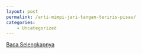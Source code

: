 ```yaml
---
layout: post
permalink: /arti-mimpi-jari-tangan-teriris-pisau/
categories:
    - Uncategorized
---
```


[Baca Selengkapnya](/08)